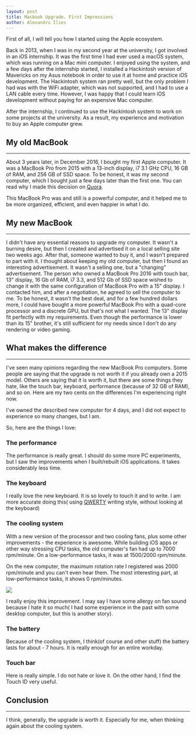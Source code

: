 ```yaml
---
layout: post
title: Macbook Upgrade. First Impressions 
author: Alexandru Ilies
---
```


First of all, I will tell you how I started using the Apple ecosystem.

Back in 2013, when I was in my second year at the university, I got involved in an iOS internship. It was the first time I had ever used a macOS system, which was running on a Mac mini computer. I enjoyed using the system, and a few days after the internship started, I installed a Hackintosh version of Mavericks on my Asus notebook in order to use it at home and practice iOS development. The Hackintosh system ran pretty well, but the only problem I had was with the WiFi adapter, which was not supported, and I had to use a LAN cable every time. However, I was happy that I could learn iOS development without paying for an expensive Mac computer.

<!--truncate-->

After the internship, I continued to use the Hackintosh system to work on some projects at the university. As a result, my experience and motivation to buy an Apple computer grew.
## My old MacBook 
-----
About 3 years later, in December 2016, I bought my first Apple computer. It was a MacBook Pro from 2015 with a 13-inch display, i7 3.1 GHz CPU, 16 GB of RAM, and 256 GB of SSD space. To be honest, it was my second computer, which I bought just a few days later than the first one. You can read why I made this decision on [Quora](https://www.quora.com/Should-a-computer-science-student-get-a-13-or-15-inch-MacBook-Pro/answer/Alexandru-Ilie%C8%99?srid=SKYq).

This MacBook Pro was and still is a powerful computer, and it helped me to be more organized, efficient, and even happier in what I do.
## My new MacBook
----- 
I didn't have any essential reasons to upgrade my computer. It wasn't a burning desire, but then I created and advertised it on a local selling site two weeks ago. After that, someone wanted to buy it, and I wasn't prepared to part with it. I thought about keeping my old computer, but then I found an interesting advertisement. It wasn't a selling one, but a "changing" advertisement. The person who owned a MacBook Pro 2016 with touch bar, 13" display, 16 Gb of RAM, i7 3.3, and 512 Gb of SSD space wished to change it with the same configuration of MacBook Pro with a 15" display. I contacted him, and after a negotiation, he agreed to sell the computer to me. To be honest, it wasn't the best deal, and for a few hundred dollars more, I could have bought a more powerful MacBook Pro with a quad-core processor and a discrete GPU, but that's not what I wanted. The 13" display fit perfectly with my requirements. Even though the performance is lower than its 15" brother, it's still sufficient for my needs since I don't do any rendering or video gaming.

## What makes the difference
-----
I've seen many opinions regarding the new MacBook Pro computers. Some people are saying that the upgrade is not worth it if you already own a 2015 model. Others are saying that it is worth it, but there are some things they hate, like the touch bar, keyboard, performance (because of 32 GB of RAM), and so on. Here are my two cents on the differences I'm experiencing right now.

I've owned the described new computer for 4 days, and I did not expect to experience so many changes, but I am.

So, here are the things I love:

### The performance
The performance is really great. I should do some more PC experiments, but I saw the improvements when I built/rebuilt iOS applications. It takes considerably less time.
### The keyboard
I really love the new keyboard. It is so lovely to touch it and to write. I am more accurate doing this( using [QWERTY](http://www.typingstudy.com/lesson/1/part/1) writing style, without looking at the keyboard)
### The cooling system

With a new version of the processor and two cooling fans, plus some other improvements - the experience is awesome. While building iOS apps or other way stressing CPU tasks, the old computer's fan had up to 7000 rpm/minute. On a low-performance tasks, it was at 1500/2000 rpm/minute. 
    
On the new computer, the maximum rotation rate I registered was 2000 rpm/minute and you can't even hear them. The most interesting part, at low-performance tasks, it shows 0 rpm/minutes.
    
![](https://www.dropbox.com/s/fgb567y720jijft/Screen%20Shot%202018-01-14%20at%2014.53.11.png?raw=1)
    
I really enjoy this improvement. I may say I have some allergy on fan sound because I hate it so much( I had some experience in the past with some desktop computer, but this is another story).

### The battery
Because of the cooling system, I think(of course and other stuff) the battery lasts for about - 7 hours. It is really enough for an entire workday.
    
### Touch bar
Here is really simple. I do not hate or love it. On the other hand, I find the Touch ID very useful. 
    
## Conclusion
-----
I think, generally, the upgrade is worth it. Especially for me, when thinking again about the cooling system.

